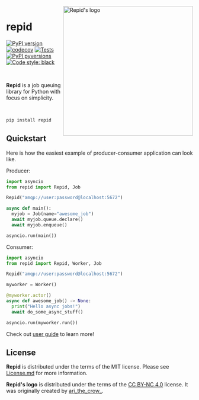 <a href="https://www.instagram.com/p/Cd-ob1NNZ84/">
  <picture>
    <source media="(prefers-color-scheme: dark)" srcset="https://gist.github.com/aleksul/47ef6993e13a23371762176e7e206b30/raw/f0f2265e4cb22dd2f2886027965d54379fc6a688/repid_dark_logo.svg">
    <source media="(prefers-color-scheme: light)" srcset="https://gist.github.com/aleksul/47ef6993e13a23371762176e7e206b30/raw/f0f2265e4cb22dd2f2886027965d54379fc6a688/repid_light_logo.svg">
    <img alt="Repid's logo" width="350" align="right">
  </picture>
</a>

# repid

[![PyPI version](https://img.shields.io/pypi/v/repid.svg)](https://pypi.org/project/repid/)
[![codecov](https://codecov.io/gh/aleksul/repid/branch/main/graph/badge.svg?token=IP3Z1VXB1G)](https://codecov.io/gh/aleksul/repid)
[![Tests](https://github.com/aleksul/repid/actions/workflows/tests.yaml/badge.svg)](https://github.com/aleksul/repid/actions/workflows/tests.yaml)
[![PyPI pyversions](https://img.shields.io/pypi/pyversions/repid.svg)](https://pypi.python.org/pypi/repid/)
[![Code style: black](https://img.shields.io/badge/code%20style-black-000000.svg)](https://github.com/psf/black)

<br>

**Repid** is a job queuing library for Python with focus on simplicity.

<br>

```bash
pip install repid
```

## Quickstart

Here is how the easiest example of producer-consumer application can look like.

Producer:

```python
import asyncio
from repid import Repid, Job

Repid("amqp://user:password@localhost:5672")

async def main():
  myjob = Job(name="awesome_job")
  await myjob.queue.declare()
  await myjob.enqueue()

asyncio.run(main())
```

Consumer:

```python
import asyncio
from repid import Repid, Worker, Job

Repid("amqp://user:password@localhost:5672")

myworker = Worker()

@myworker.actor()
async def awesome_job() -> None:
  print("Hello async jobs!")
  await do_some_async_stuff()

asyncio.run(myworker.run())
```

Check out [user guide] to learn more!

## License

**Repid** is distributed under the terms of the MIT license. Please see [License.md] for more information.

**Repid's logo** is distributed under the terms of the [CC BY-NC 4.0] license. It was originally created by [ari_the_crow_].

[License.md]: https://github.com/aleksul/repid/blob/master/LICENSE
[user guide]: https://aleksul.github.io/repid
[CC BY-NC 4.0]: https://creativecommons.org/licenses/by-nc/4.0/
[ari_the_crow_]: https://www.instagram.com/p/Cd-ob1NNZ84/
